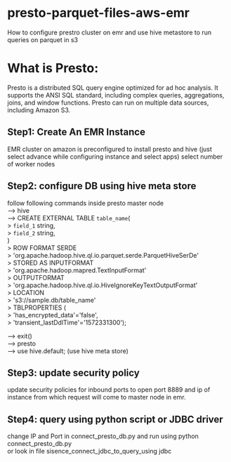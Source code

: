 # presto-parquet-files-aws-emr
How to configure prestro cluster on emr and use hive metastore to run queries on parquet in s3 

# What is Presto:
Presto is a distributed SQL query engine optimized for ad hoc analysis. It supports the ANSI SQL standard, including complex queries, aggregations, joins, and window functions. Presto can run on multiple data sources, including Amazon S3.

## Step1: Create An EMR Instance
EMR cluster on amazon is preconfigured to install presto and hive (just select advance while configuring instance and select apps)
select number of worker nodes

## Step2: configure DB using hive meta store
follow following commands inside presto master node </br>
--> hive </br>
--> CREATE EXTERNAL TABLE `table_name`( </br>
        >   `field_1` string, </br>
        >   `field_2` string, </br>
        ) </br>
    > ROW FORMAT SERDE </br>
    >   'org.apache.hadoop.hive.ql.io.parquet.serde.ParquetHiveSerDe' </br>
    > STORED AS INPUTFORMAT </br>
    >   'org.apache.hadoop.mapred.TextInputFormat' </br>
    > OUTPUTFORMAT </br>
    >   'org.apache.hadoop.hive.ql.io.HiveIgnoreKeyTextOutputFormat' </br>
    > LOCATION </br>
    >   's3://sample.db/table_name' </br>
    > TBLPROPERTIES ( </br>
    >   'has_encrypted_data'='false', </br>
    >   'transient_lastDdlTime'='1572331300'); </br>

--> exit() </br>
--> presto </br>
--> use hive.default;   (use hive meta store) </br>

## Step3: update security policy </br>
update security policies for inbound ports to open port 8889 and ip of instance from which request will come to master node in emr. </br>

## Step4: query using python script or JDBC driver </br>
change IP and Port in connect_presto_db.py and run using python connect_presto_db.py </br>
or look in file sisence_connect_jdbc_to_query_using jdbc </br>


